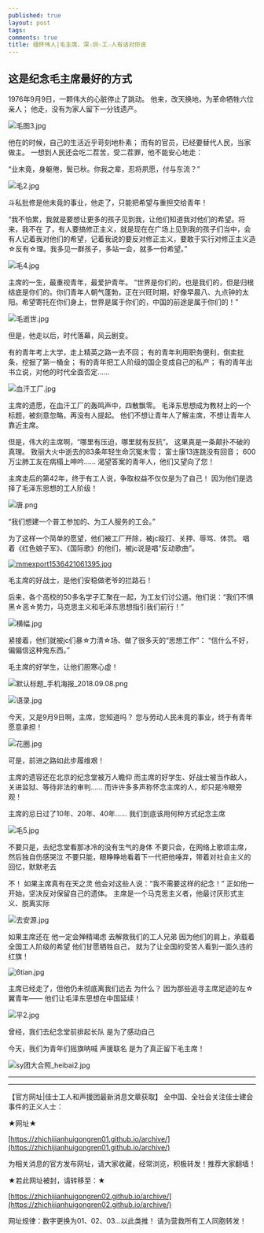 ```yaml
---
published: true
layout: post
tags:
comments: true
title: 缅怀伟人|毛主席，深☆圳☆工☆人有话对你说
---
```


## 这是纪念毛主席最好的方式

1976年9月9日，一颗伟大的心脏停止了跳动。
他来，改天换地，为革命牺牲六位亲人；
他走，没有为家人留下一分钱遗产。

![毛图3.jpg](https://i.loli.net/2018/09/09/5b9489f2d5f12.jpg)

他在的时候，自己的生活近乎苛刻地朴素；
而有的官员，已经要替代人民，当家做主。
一想到人民还会吃二茬苦，受二茬罪，他不能安心地走：

“业未竟，身躯倦，鬓已秋。你我之辈，忍将夙愿，付与东流？”

![毛2.jpg](https://i.loli.net/2018/09/09/5b948a7825af1.jpg)

斗私批修是他未竟的事业，他走了，只能把希望与重担交给青年！

“我不怕累，我就是要想让更多的孩子见到我，让他们知道我对他们的希望。将来，我不在
了，有人要搞修正主义，就是现在在广场上见到我的孩子们当中，会有人记着我对他们的希望，记着我说的要反对修正主义，要敢于实行对修正主义造☆反有☆理。我多见一群孩子，多站一会，就多一份希望。”
 
![毛4.jpg](https://i.loli.net/2018/09/09/5b94890bca501.jpg)

主席的一生，最重视青年，最爱护青年。
“世界是你们的，也是我们的，但是归根结底是你们的。你们青年人朝气蓬勃，正在兴旺时期，好像早晨八、九点钟的太阳。希望寄托在你们身上，世界是属于你们的，中国的前途是属于你们的！”

![毛逝世.jpg](https://i.loli.net/2018/09/09/5b94890c2c319.jpg)

但是，他走以后，时代落幕，风云剧变。

有的青年考上大学，走上精英之路一去不回；
有的青年利用职务便利，倒卖批条，挖掘了第一桶金；
有的青年把工人阶级的国企变成自己的私产；
有的青年出书立说，对他的时代全面否定……

![血汗工厂.jpg](https://i.loli.net/2018/09/09/5b948b0aa0aef.jpg)
 
主席的遗愿，在血汗工厂的轰鸣声中，四散飘零。
毛泽东思想成为教材上的一个标题，被刻意忽略，再没有人提起。
他们不想让青年人了解主席，不想让青年人靠近主席。

但是，伟大的主席啊，“哪里有压迫，哪里就有反抗”。
这果真是一条颠扑不破的真理。
致丽大火中逝去的83条年轻生命沉冤未雪；
富士康13连跳没有回音；
600万尘肺工友在病榻上呻吟……
渴望答案的青年人，他们又望向了您！

主席走后的第42年，终于有工人说，争取权益不仅仅是为了自己！
因为他们是选择了毛泽东思想的工人阶级！
 
![唐.png](https://i.loli.net/2018/09/09/5b948d0081f4a.png)

 “我们想建一个普工参加的、为工人服务的工会。”

为了这样一个简单的愿望，他们被工厂开除，被jc殴打、关押、辱骂、体罚。
唱着《红色娘子军》、《国际歌》的他们，被jc说是唱“反动歌曲”。
 
[![mmexport1536421061395.jpg](https://i.loli.net/2018/09/09/5b9489100865f.jpg)](https://i.loli.net/2018/09/09/5b9489100865f.jpg)

毛主席的好战士，是他们安稳做老爷的拦路石！

后来，各个高校的50多名学子汇聚在一起，为工友们讨公道。他们说：“我们不惧黑☆恶☆势力，马克思主义和毛泽东思想指引我们前行！”

![横幅.jpg](https://i.loli.net/2018/09/09/5b94dd81542ee.jpg)

紧接着，他们就被jc们暴☆力清☆场、做了很多天的“思想工作”：
“信什么不好，偏偏信这种鬼东西。”

毛主席的好学生，让他们胆寒心虚！
 
![默认标题_手机海报_2018.09.08.png](https://i.loli.net/2018/09/09/5b948d01b2136.png)

![语录.jpg](https://i.loli.net/2018/09/09/5b94dd813c868.jpg)

今天，又是9月9日啊，主席，您知道吗？
您与劳动人民未竟的事业，终于有青年愿意承担！

![花圈.jpg](https://i.loli.net/2018/09/09/5b94dd81617f7.jpg)

可是，前进之路如此步履维艰！

主席的遗容还在北京的纪念堂被万人瞻仰
而主席的好学生、好战士被当作敌人，关进监狱、等待非法的审判……
而许许多多声称怀念主席的人，却只是冷眼旁观！

主席的忌日过了10年、20年、40年……
我们到底该用何种方式纪念主席

![毛5.jpg](https://i.loli.net/2018/09/09/5b948d4a8eb93.jpg) 

不要只是，去纪念堂看那冰冷的没有生气的身体
不要只会，在网络上歌颂主席，然后独自伤感哭泣
不要只能，眼睁睁地看着下一代把他唾弃，带着对社会主义的回忆，默默老去

不！
如果主席真有在天之灵
他会对这些人说：“我不需要这样的纪念！”
正如他一开始，坚决反对保留自己的遗体。
主席是一个马克思主义者，他最讨厌形式主义、脱离实际

![去安源.jpg](https://i.loli.net/2018/09/09/5b948d4a892f3.jpg)

如果主席还在
他一定会殚精竭虑
去解救我们的工人兄弟
因为他们的肩上，承载着全国工人阶级的希望
他们甘愿牺牲自己，
就为了让全国的受苦人看到一面久违的红旗！
 
![6tian.jpg](https://i.loli.net/2018/09/09/5b948daa2cf40.jpg)

主席已经走了，但他仍未彻底离我们远去
为什么？
因为那些追寻主席足迹的左☆翼青年——
他们让毛泽东思想在中国延续！

![平2.jpg](https://i.loli.net/2018/09/09/5b948dabd4ead.jpg)

曾经，我们去纪念堂前排起长队
是为了感动自己

今天，我们为青年们摇旗呐喊
声援联名
是为了真正留下毛主席！

![sy团大合照_heibai2.jpg](https://i.loli.net/2018/09/09/5b948dee62bc8.jpg)

---

---

【官方网址|佳士工人和声援团最新消息文章获取】
全中国、全社会关注佳士建会事件的正义人士：

★网址★

[https://zhichijianhuigongren01.github.io/archive/](https://zhichijianhuigongren01.github.io/archive/)

为相关消息的官方发布网址，请大家收藏，经常浏览，积极转发！推荐大家翻墙！

★若此网址被封，请转移至：★

[https://zhichijianhuigongren02.github.io/archive/](https://zhichijianhuigongren02.github.io/archive/)

网址规律：数字更换为01、02、03...以此类推！
请为营救所有工人同胞转发！
